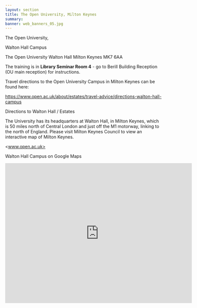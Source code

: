 ```yaml
---
layout: section
title: The Open University, Milton Keynes
summary: 
banner: web_banners_05.jpg
---
```




The Open University, 

Walton Hall Campus

The Open University
Walton Hall
Milton Keynes
MK7 6AA


The training is in **Library Seminar Room 4** - go to Berill Building Reception (OU main reception) for instructions.

Travel directions to the Open University Campus in Milton Keynes can be found here:

<https://www.open.ac.uk/about/estates/travel-advice/directions-walton-hall-campus>
	
Directions to Walton Hall / Estates

The University has its headquarters at Walton Hall, in Milton Keynes, which is 50 miles north of Central London and just off the M1 motorway, linking to the north of England. Please visit Milton Keynes Council to view an interactive map of Milton Keynes.

<www.open.ac.uk>


Walton Hall Campus on Google Maps

<iframe src="https://www.google.com/maps/embed?pb=!1m18!1m12!1m3!1d4910.025373023295!2d-0.7149678717295506!3d52.02486656889359!2m3!1f0!2f0!3f0!3m2!1i1024!2i768!4f13.1!3m3!1m2!1s0x4877ab31fefdf42b%3A0xce5206bbae145451!2sMilton%20Keynes%20MK7%206AA!5e0!3m2!1sen!2suk!4v1652709808422!5m2!1sen!2suk" width="600" height="450" style="border:0;" allowfullscreen="" loading="lazy" referrerpolicy="no-referrer-when-downgrade"></iframe>









